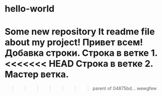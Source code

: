 # hello-world
Some new repository
It readme file about my project!
Привет всем!
Добавка строки.
Строка в ветке 1.
<<<<<<< HEAD
Строка в ветке 2.
Мастер ветка.
=======
>>>>>>> parent of 04875bd... wewgfew
